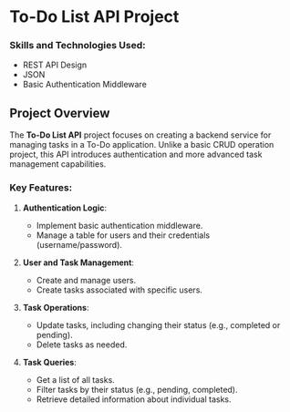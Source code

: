 # To-Do List API Project

### Skills and Technologies Used:
- REST API Design
- JSON
- Basic Authentication Middleware

## Project Overview

The **To-Do List API** project focuses on creating a backend service for managing tasks in a To-Do application. Unlike a basic CRUD operation project, this API introduces authentication and more advanced task management capabilities.

### Key Features:
1. **Authentication Logic**: 
   - Implement basic authentication middleware.
   - Manage a table for users and their credentials (username/password).
   
2. **User and Task Management**:
   - Create and manage users.
   - Create tasks associated with specific users.

3. **Task Operations**:
   - Update tasks, including changing their status (e.g., completed or pending).
   - Delete tasks as needed.
   
4. **Task Queries**:
   - Get a list of all tasks.
   - Filter tasks by their status (e.g., pending, completed).
   - Retrieve detailed information about individual tasks.
